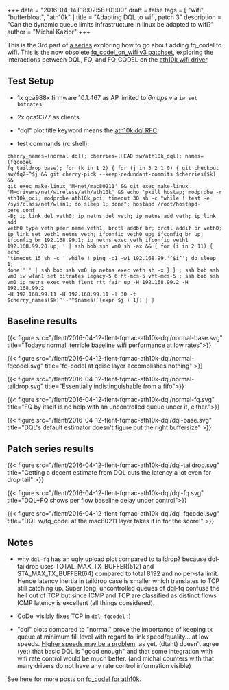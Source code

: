 +++
date = "2016-04-14T18:02:58+01:00"
draft = false
tags = [ "wifi", "bufferbloat", "ath10k" ]
title = "Adapting DQL to wifi, patch 3"
description = "Can the dynamic queue limits infrastructure in linux be adapted to wifi?"
author = "Michal Kazior"
+++

This is the 3rd part of [a series](/tags/ath10k) exploring how to go about adding
fq_codel to wifi. This is the now obsolete
[fq_codel_on_wifi v3 patchset](https://lists.bufferbloat.net/pipermail/codel/2016-April/002165.html),
exploring the interactions between DQL, FQ, and FQ_CODEL on the
[ath10k wifi driver](/tags/ath10k).

## Test Setup

- 1x qca988x firmware 10.1.467 as AP limited to *6mbps* via `iw set bitrates`
- 2x qca9377 as clients
- "dql" plot title keyword means the
  [ath10k dql RFC](http://lists.infradead.org/pipermail/ath10k/2016-March/007143.html)

- test commands (rc shell):

```
cherry_names=(normal dql); cherries=(HEAD sw/ath10k_dql); names=(fqcodel
fq taildrop base); for (k in 1 2) { for (j in 3 2 1 0) { git checkout
sw/fq2~^$j && git cherry-pick --keep-redundant-commits $cherries($k) &&
git exec make-linux 'M=net/mac80211' && git exec make-linux
'M=drivers/net/wireless/ath/ath10k' && echo 'pkill hostap; modprobe -r
ath10k_pci; modprobe ath10k_pci; timeout 30 sh -c "while ! test -e
/sys/class/net/wlan1; do sleep 1; done"; hostapd /root/hostapd-pere.conf
-B; ip link del veth0; ip netns del veth; ip netns add veth; ip link add
veth0 type veth peer name veth1; brctl addbr br; brctl addif br veth0;
ip link set veth1 netns veth; ifconfig veth0 up; ifconfig br up;
ifconfig br 192.168.99.1; ip netns exec veth ifconfig veth1
192.168.99.20 up; ' | ssh bob ssh vm0 sh -ax && { for (i in 2 11) { echo
'timeout 15 sh -c ''while ! ping -c1 -w1 192.168.99.'^$i^'; do sleep 1;
done'' ' | ssh bob ssh vm0 ip netns exec veth sh -x } } ; ssh bob ssh
vm0 iw wlan1 set bitrates legacy-5 6 ht-mcs-5 vht-mcs-5 ; ssh bob ssh
vm0 ip netns exec veth flent rtt_fair_up -H 192.168.99.2 -H 192.168.99.2
-H 192.168.99.11 -H 192.168.99.11 -l 30 -t
$cherry_names($k)^'-'^$names(`{expr $j + 1}) } }
```

## Baseline results

{{< figure src="/flent/2016-04-12-flent-fqmac-ath10k-dql/normal-base.svg" title="Todays normal, terrible baseline wifi performance at low rates">}}

{{< figure src="/flent/2016-04-12-flent-fqmac-ath10k-dql/normal-fqcodel.svg" title="fq-codel at qdisc layer accomplishes nothing" >}}

{{< figure src="/flent/2016-04-12-flent-fqmac-ath10k-dql/normal-taildrop.svg" title="Essentially indistinguishable from a fifo">}}

{{< figure src="/flent/2016-04-12-flent-fqmac-ath10k-dql/normal-fq.svg" title="FQ by itself is no help with an uncontrolled queue under it, either.">}}

{{< figure src="/flent/2016-04-12-flent-fqmac-ath10k-dql/dql-base.svg" title="DQL's default estimator doesn't figure out the right buffersize" >}}

## Patch series results

{{< figure src="/flent/2016-04-12-flent-fqmac-ath10k-dql/dql-taildrop.svg" title="Getting a decent estimate from DQL cuts the latency a lot even for drop tail" >}}

{{< figure src="/flent/2016-04-12-flent-fqmac-ath10k-dql/dql-fq.svg" title="DQL+FQ shows per flow baseline delay under control">}}

{{< figure src="/flent/2016-04-12-flent-fqmac-ath10k-dql/dql-fqcodel.svg" title="DQL w/fq_codel at the mac80211 layer takes it in for the score!" >}}

## Notes

- why `dql-fq` has an ugly upload plot compared to taildrop? because
  dql-taildrop uses TOTAL_MAX_TX_BUFFER(512) and STA_MAX_TX_BUFFER(64)
  compared to total 8192 and no per-sta limit. Hence latency inertia in
  taildrop case is smaller which translates to TCP still catching up.
  Super long, uncontrolled queues of dql-fq confuse the hell out of TCP
  but since ICMP and TCP are classified as distinct flows ICMP latency
  is excellent (all things considered).

- CoDel visibly fixes TCP in `dql-fqcodel` :)

- "dql" plots compared to "normal" prove the importance of keeping tx
  queue at minimum fill level with regard to link speed/quality...
  at low speeds. [Higher speeds may be a problem](/post/dql_on_wifi), as yet.
  (dtaht) doesn't agree (yet) that basic DQL is "good enough" and that some
  integration with wifi rate control would be much better. (and michal counters with that many drivers do not have any rate control information visible)

See here for more posts on [fq_codel for ath10k](/tags/ath10k/).
